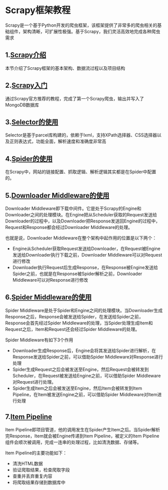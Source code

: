 # Scrapy框架教程
Scrapy是一个基于Python开发的爬虫框架，该框架提供了非常多的爬虫相关的基础组件，架构清晰，可扩展性极强。基于Scrapy，我们灵活高效地完成各种爬虫需求

## 1.[Scrapy介绍](./Scrapy_Tutorial_1.md)
本节介绍了Scrapy框架的基本架构、数据流过程以及项目结构

## 2.[Scrapy入门](./Scrapy_Tutorial_2.md)
通过Scrapy官方推荐的教程，完成了第一个Scrapy爬虫，输出并写入了MongoDB数据库

## 3.[Selector的使用](./Scrapy_Tutorial_3.md)
Selector是基于parcel库构建的，依赖于lxml，支持XPath选择器、CSS选择器以及正则表达式，功能全面，解析速度和准确度非常高


## 4.[Spider的使用](./Scrapy_Tutorial_4.md)
在Scrapy中，网站的链接配置、抓取逻辑、解析逻辑其实都是在Spider中配置的。

## 5.[Downloader Middleware的使用](./Scrapy_Tutorial_5.md)
Downloader Middleware即下载中间件。它是处于Scrapy的Engine和Downloader之间的处理模块。在Engine把从Scheduler获取的Request发送给Downloader的过程中，以及Downloader把Response发送回Engine的过程中，Request和Response都会经过Downloader Middleware的处理。

也就是说，Downloader Middleware在整个架构中起作用的位置是以下两个：
- Engine从Scheduler获取Request发送给Downloader，在Request被Engine发送给Downloader执行下载之前，Downloader Middleware可以对Request进行修改
- Downloader执行Request后生成Response，在Response被Engine发送给Spider之前，也就是在Response被Spider解析之前，Downloader Middleware可以对Response进行修改


## 6.[Spider Middleware的使用](./Scrapy_Tutorial_5.md)
Spider Middleware是处于Spider和Engine之间的处理模块。当Downloader生成Response之后，Response会被发送给Spider，在发送给Spider之前，Response会首先经过Spider Middleware的处理，当Spider处理生成Item和Request之后，Item和Request还会经过Spider Middleware的处理。

Spider Middleware有如下3个作用
- Downloader生成Response后，Engine会将其发送给Spider进行解析，在Response发送给Spider之前，可以借助Spider Middleware对Response进行处理
- Spider生成Request之后会被发送至Engine，然后Request会被转发到Scheduler，在Request被发送给Engine之前，可以借助Spider Middleware对Request进行处理。
- Spider生成Item之后会被发送至Engine，然后Item会被转发到Item Pipeline，在Item被发送Engine之前，可以借助Spider Middleware对Item进行处理

## 7.[Item Pipeline](./Scrapy_Tutorial_6.md)
Item Pipeline即项目管道，他的调用发生在Spider产生Item之后。当Spider解析完Response，Item就会被Engine传递到Item Pipeline，被定义的Item Pipeline组件会顺次被调用，完成一连串的处理过程，比如清洗数据、存储等。

Item Pipeline的主要功能如下：
- 清洗HTML数据
- 验证爬取结果，检查爬取字段
- 查重并丢弃重复内容
- 将爬取结果存储到数据库中

